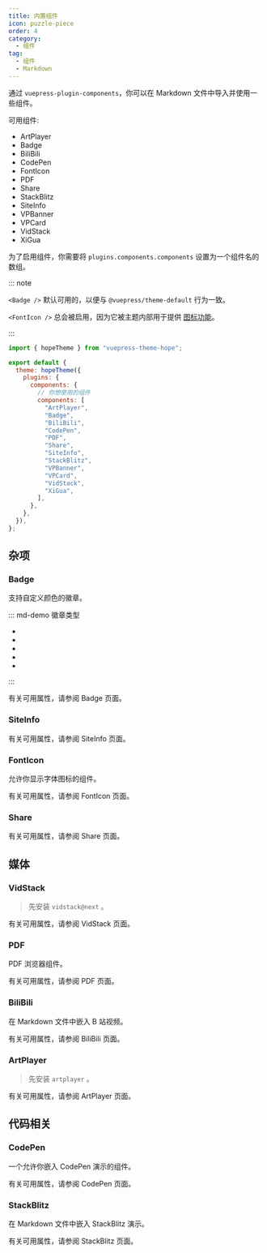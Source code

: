 ```yaml
---
title: 内置组件
icon: puzzle-piece
order: 4
category:
  - 组件
tag:
  - 组件
  - Markdown
---
```


通过 `vuepress-plugin-components`，你可以在 Markdown 文件中导入并使用一些组件。

可用组件:

- ArtPlayer
- Badge
- BiliBili
- CodePen
- FontIcon
- PDF
- Share
- StackBlitz
- SiteInfo
- VPBanner
- VPCard
- VidStack
- XiGua

为了启用组件，你需要将 `plugins.components.components` 设置为一个组件名的数组。

<!-- more -->

::: note

`<Badge />` 默认可用的，以便与 `@vuepress/theme-default` 行为一致。

`<FontIcon />` 总会被启用，因为它被主题内部用于提供 [图标功能](../interface/icon.md)。

:::

```js {8-22} title=".vuepress/config.js"
import { hopeTheme } from "vuepress-theme-hope";

export default {
  theme: hopeTheme({
    plugins: {
      components: {
        // 你想使用的组件
        components: [
          "ArtPlayer",
          "Badge",
          "BiliBili",
          "CodePen",
          "PDF",
          "Share",
          "SiteInfo",
          "StackBlitz",
          "VPBanner",
          "VPCard",
          "VidStack",
          "XiGua",
        ],
      },
    },
  }),
};
```

## 杂项

### Badge

支持自定义颜色的徽章。

::: md-demo 徽章类型

- <Badge text="tip" type="tip" vertical="middle" />
- <Badge text="warning" type="warning" vertical="middle" />
- <Badge text="danger" type="danger" vertical="middle" />
- <Badge text="info" type="info" vertical="middle" />
- <Badge text="note" type="note" vertical="middle" />

:::

有关可用属性，请参阅 <ProjectLink name="components" path="/zh/guide/utilities/badge.html">Badge</ProjectLink> 页面。

### SiteInfo

<!-- @include: @components/zh/guide/content/site-info.md#demo -->

有关可用属性，请参阅 <ProjectLink name="components" path="/zh/guide/content/site-info.html">SiteInfo</ProjectLink> 页面。

### FontIcon

允许你显示字体图标的组件。

<!-- @include: @components/zh/guide/utilities/font-icon.md#demo -->

有关可用属性，请参阅 <ProjectLink name="components" path="/zh/guide/utilities/font-icon.html">FontIcon</ProjectLink> 页面。

### Share

<!-- @include: @components/zh/guide/utilities/share.md#demo -->

有关可用属性，请参阅 <ProjectLink name="components" path="/zh/guide/utilities/share.html">Share</ProjectLink> 页面。

## 媒体

### VidStack

> 先安装 `vidstack@next` 。

<!-- @include: @components/zh/guide/media/vid-stack.md#demo -->

有关可用属性，请参阅 <ProjectLink name="components" path="/zh/guide/media/vid-stack.html">VidStack</ProjectLink> 页面。

### PDF

PDF 浏览器组件。

<!-- @include: @components/zh/guide/media/p-d-f.md#demo -->

有关可用属性，请参阅 <ProjectLink name="components" path="/zh/guide/media/p-d-f.html">PDF</ProjectLink> 页面。

### BiliBili

在 Markdown 文件中嵌入 B 站视频。

<!-- @include: @components/zh/guide/media/bili-bili.md#demo -->

有关可用属性，请参阅 <ProjectLink name="components" path="/zh/guide/media/bili-bili.html">BiliBili</ProjectLink> 页面。

### ArtPlayer

> 先安装 `artplayer` 。

<!-- @include: @components/zh/guide/media/art-player.md#demo -->

有关可用属性，请参阅 <ProjectLink name="components" path="/zh/guide/media/art-player.html">ArtPlayer</ProjectLink> 页面。

## 代码相关

### CodePen

一个允许你嵌入 CodePen 演示的组件。

<!-- @include: @components/zh/guide/code/code-pen.md#demo -->

有关可用属性，请参阅 <ProjectLink name="components" path="/zh/guide/code/code-pen.html">CodePen</ProjectLink> 页面。

### StackBlitz

在 Markdown 文件中嵌入 StackBlitz 演示。

<!-- @include: @components/zh/guide/code/stack-blitz.md#demo -->

有关可用属性，请参阅 <ProjectLink name="components" path="/zh/guide/code/stack-blitz.html">StackBlitz</ProjectLink> 页面。
